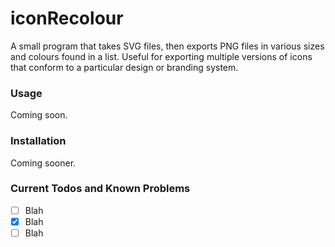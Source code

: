 # iconRecolour
A small program that takes SVG files, then exports PNG files in various sizes and colours found in a list. Useful for exporting multiple versions of icons that conform to a particular design or branding system.

### Usage

Coming soon.

### Installation

Coming sooner.

### Current Todos and Known Problems
- [ ] Blah
- [x] Blah
- [ ] Blah
